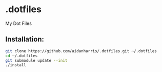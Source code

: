 # .dotfiles
My Dot Files

## Installation:

```bash
git clone https://github.com/aidanharris/.dotfiles.git ~/.dotfiles
cd ~/.dotfiles
git submodule update --init
./install
```
